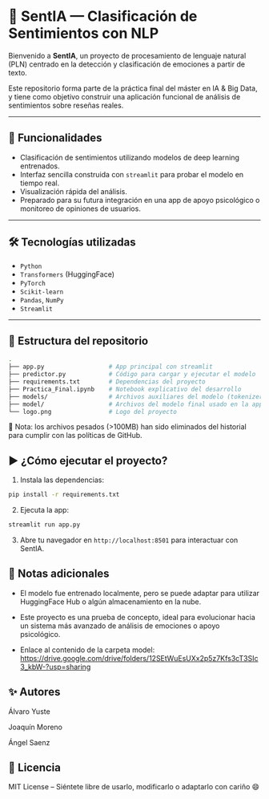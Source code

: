 # 🧠 SentIA — Clasificación de Sentimientos con NLP

Bienvenido a **SentIA**, un proyecto de procesamiento de lenguaje natural (PLN) centrado en la detección y clasificación de emociones a partir de texto.

Este repositorio forma parte de la práctica final del máster en IA & Big Data, y tiene como objetivo construir una aplicación funcional de análisis de sentimientos sobre reseñas reales.

---

## 🚀 Funcionalidades

- Clasificación de sentimientos utilizando modelos de deep learning entrenados.
- Interfaz sencilla construida con `streamlit` para probar el modelo en tiempo real.
- Visualización rápida del análisis.
- Preparado para su futura integración en una app de apoyo psicológico o monitoreo de opiniones de usuarios.

---

## 🛠️ Tecnologías utilizadas

- `Python`
- `Transformers` (HuggingFace)
- `PyTorch`
- `Scikit-learn`
- `Pandas`, `NumPy`
- `Streamlit`

---

## 📂 Estructura del repositorio

```bash
.
├── app.py                  # App principal con streamlit
├── predictor.py            # Código para cargar y ejecutar el modelo
├── requirements.txt        # Dependencias del proyecto
├── Practica_Final.ipynb    # Notebook explicativo del desarrollo
├── models/                 # Archivos auxiliares del modelo (tokenizer, config, etc. para los modelos de prueba del notebook)
├── model/                  # Archivos del modelo final usado en la app (La carpeta hay que cumplimentarla con los archivos del link que se indica mas adelante)
└── logo.png                # Logo del proyecto
```
🧼 Nota: los archivos pesados (>100MB) han sido eliminados del historial para cumplir con las políticas de GitHub.

## ▶️ ¿Cómo ejecutar el proyecto?

1. Instala las dependencias:

```bash
pip install -r requirements.txt
```

2. Ejecuta la app:

```bash
streamlit run app.py
```

3. Abre tu navegador en `http://localhost:8501` para interactuar con SentIA.

## 📌 Notas adicionales

- El modelo fue entrenado localmente, pero se puede adaptar para utilizar HuggingFace Hub o algún almacenamiento en la nube.

- Este proyecto es una prueba de concepto, ideal para evolucionar hacia un sistema más avanzado de análisis de emociones o apoyo psicológico.

- Enlace al contenido de la carpeta model:
  https://drive.google.com/drive/folders/12SEtWuEsUXx2p5z7Kfs3cT3SIc3_kbW-?usp=sharing
  

## ✨ Autores

Álvaro Yuste

Joaquín Moreno

Ángel Saenz

## 📄 Licencia
MIT License – Siéntete libre de usarlo, modificarlo o adaptarlo con cariño 😄
